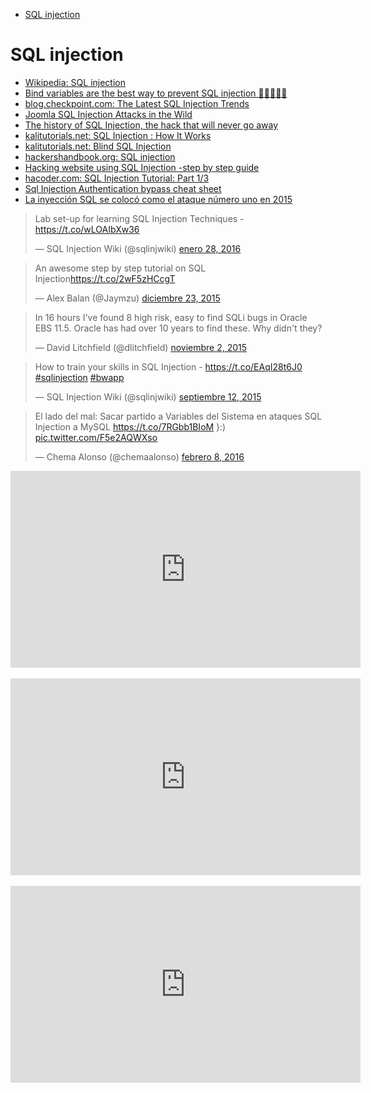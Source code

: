 <!-- MarkdownTOC -->

- [SQL injection](#sql-injection)

<!-- /MarkdownTOC -->

# SQL injection
- [Wikipedia: SQL injection](https://en.wikipedia.org/wiki/SQL_injection)
- [Bind variables are the best way to prevent SQL injection 🌟🌟🌟🌟🌟](http://use-the-index-luke.com/sql/where-clause/bind-parameters)
- [blog.checkpoint.com: The Latest SQL Injection Trends](http://blog.checkpoint.com/2015/05/07/latest-sql-injection-trends/)
- [Joomla SQL Injection Attacks in the Wild](https://blog.sucuri.net/2015/10/joomla-sql-injection-attacks-in-the-wild.html)
- [The history of SQL Injection, the hack that will never go away](http://motherboard.vice.com/read/the-history-of-sql-injection-the-hack-that-will-never-go-away)
- [kalitutorials.net: SQL Injection : How It Works](http://www.kalitutorials.net/2014/03/sql-injection-how-it-works.html)
- [kalitutorials.net: Blind SQL Injection](http://www.kalitutorials.net/2015/02/blind-sql-injection.html)
- [hackershandbook.org: SQL injection](http://www.hackershandbook.org/tutorials/sqlinjection)
- [Hacking website using SQL Injection -step by step guide](http://breakthesecurity.cysecurity.org/2010/12/hacking-website-using-sql-injection-step-by-step-guide.html)
- [hacoder.com: SQL Injection Tutorial: Part 1/3](http://www.hacoder.com/2016/02/sql-injection-tutorial-part-13/)
- [Sql Injection Authentication bypass cheat sheet](http://tipstrickshack.blogspot.com.es/2013/01/sql-injection-authentication-bypass.html)
- [La inyección SQL se colocó como el ataque número uno en 2015](http://www.seguridad.unam.mx/noticia/?noti=2657)

<blockquote class="twitter-tweet" data-lang="es"><p lang="en" dir="ltr">Lab set-up for learning SQL Injection Techniques - <a href="https://t.co/wLOAIbXw36">https://t.co/wLOAIbXw36</a></p>&mdash; SQL Injection Wiki (@sqlinjwiki) <a href="https://twitter.com/sqlinjwiki/status/692837682745995265">enero 28, 2016</a></blockquote>
<script async src="//platform.twitter.com/widgets.js" charset="utf-8"></script>

<blockquote class="twitter-tweet" data-lang="es"><p lang="en" dir="ltr">An awesome step by step tutorial on SQL Injection<a href="https://t.co/2wF5zHCcgT">https://t.co/2wF5zHCcgT</a></p>&mdash; Alex Balan (@Jaymzu) <a href="https://twitter.com/Jaymzu/status/679649631974866945">diciembre 23, 2015</a></blockquote>
<script async src="//platform.twitter.com/widgets.js" charset="utf-8"></script>

<blockquote class="twitter-tweet" data-lang="es"><p lang="en" dir="ltr">In 16 hours I&#39;ve found 8 high risk, easy to find SQLi bugs in Oracle EBS 11.5. Oracle has had over 10 years to find these. Why didn&#39;t they?</p>&mdash; David Litchfield (@dlitchfield) <a href="https://twitter.com/dlitchfield/status/661203033116798977">noviembre 2, 2015</a></blockquote>
<script async src="//platform.twitter.com/widgets.js" charset="utf-8"></script>

<blockquote class="twitter-tweet" data-lang="es"><p lang="en" dir="ltr">How to train your skills in SQL Injection - <a href="https://t.co/EAqI28t6J0">https://t.co/EAqI28t6J0</a> <a href="https://twitter.com/hashtag/sqlinjection?src=hash">#sqlinjection</a> <a href="https://twitter.com/hashtag/bwapp?src=hash">#bwapp</a></p>&mdash; SQL Injection Wiki (@sqlinjwiki) <a href="https://twitter.com/sqlinjwiki/status/642714696068526080">septiembre 12, 2015</a></blockquote>
<script async src="//platform.twitter.com/widgets.js" charset="utf-8"></script>

<blockquote class="twitter-tweet" data-lang="es"><p lang="und" dir="ltr">El lado del mal: Sacar partido a Variables del Sistema en ataques SQL Injection a MySQL <a href="https://t.co/7RGbb1BIoM">https://t.co/7RGbb1BIoM</a> }:) <a href="https://t.co/F5e2AQWXso">pic.twitter.com/F5e2AQWXso</a></p>&mdash; Chema Alonso (@chemaalonso) <a href="https://twitter.com/chemaalonso/status/696567148949413888">febrero 8, 2016</a></blockquote>
<script async src="//platform.twitter.com/widgets.js" charset="utf-8"></script>

<div class="container">
<iframe width="560" height="315" src="https://www.youtube.com/embed/_jKylhJtPmI?list=PLAyiPXCn4LA9MIODF2ENP0gUMmuomzA3g" frameborder="0" allowfullscreen class="video"></iframe>
</div>
<br/>

<div class="container">
<iframe width="560" height="315" src="https://www.youtube.com/embed/rdyQoUNeXSg?rel=0" frameborder="0" allowfullscreen class="video"></iframe>
</div>
<br/>

<div class="container">
<iframe width="560" height="315" src="https://www.youtube.com/embed/n8_b1aHz4VE?rel=0" frameborder="0" allowfullscreen class="video"></iframe>
</div>
<br/>

